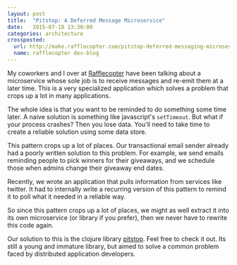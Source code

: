 ```yaml
---
layout: post
title:  "Pitstop: A Deferred Message Microservice"
date:   2015-07-18 13:30:00
categories: architecture
crossposted:
  url: http://make.rafflecopter.com/pitstop-deferred-messaging-microservice.html
  name: rafflecopter dev-blog
---
```


My coworkers and I over at [Rafflecopter](http://www.rafflecopter.com) have been talking about a microservice whose sole job is to receive messages and re-emit them at a later time. This is a very specialized application which solves a problem that crops up a lot in many applications.

<!--break-->

The whole idea is that you want to be reminded to do something some time later. A naive solution is something like javascript's `setTimeout`. But what if your process crashes? Then you lose data. You'll need to take time to create a reliable solution using some data store.

This pattern crops up a lot of places. Our transactional email sender already had a poorly written solution to this problem. For example, we send emails reminding people to pick winners for their giveaways, and we schedule those when admins change their giveaway end dates.

Recently, we wrote an application that pulls information from services like twitter. It had to internally write a recurring version of this pattern to remind it to poll what it needed in a reliable way.

So since this pattern crops up a lot of places, we might as well extract it into its own microservice (or library if you prefer), then we never have to rewrite this code again.

Our solution to this is the clojure library [pitstop](https://github.com/Rafflecopter/pitstop). Feel free to check it out. Its still a young and immature library, but aimed to solve a common problem faced by distributed application developers.